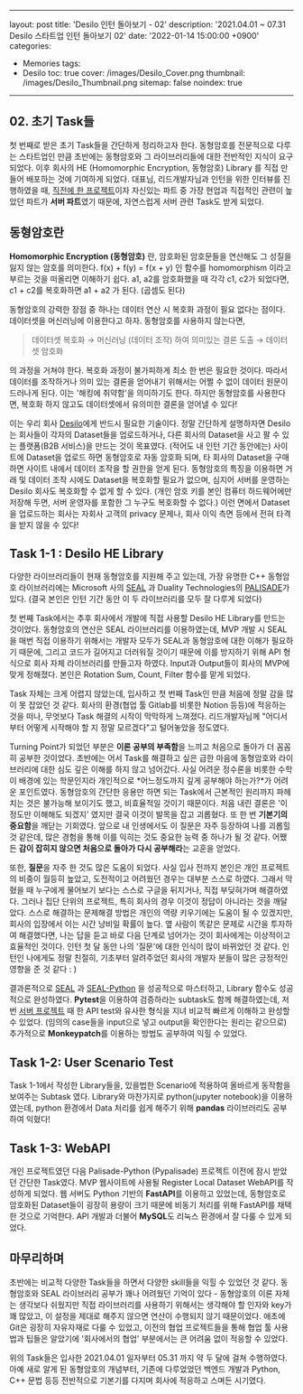 ﻿
---
layout: post
title: 'Desilo 인턴 돌아보기 - 02'
description: '2021.04.01 ~ 07.31 Desilo 스타트업 인턴 돌아보기 02'
date: '2022-01-14 15:00:00 +0900'
categories:

  - Memories
tags:
  - Desilo
toc: true
cover: /images/Desilo_Cover.png
thumbnail: /images/Desilo_Thumbnail.png
sitemap: false
noindex: true
---

## 02. 초기 Task들
첫 번째로 받은 초기 Task들을 간단하게 정리하고자 한다. 동형암호를 전문적으로 다루는 스타트업인 만큼 초반에는 동형암호와 그 라이브러리들에 대한 전반적인 지식이 요구되었다. 이후 회사의 HE (Homomorphic Encryption, 동형암호) Library 를 직접 만들어 배포하는 것에 기여하게 되었다. 대표님, 리드개발자님과 인턴을 위한 인터뷰를 진행하였을 때, [직전에 한 프로젝트](https://github.com/TeamWeathy/WeathyServer)이자 자신있는 파트 중 가장 현업과 직접적인 관련이 높았던 파트가 **서버 파트**였기 때문에, 자연스럽게 서버 관련 Task도 받게 되었다. 

<!-- more -->

## 동형암호란

**Homomorphic Encryption (동형암호)** 란, 암호화된 암호문들을 연산해도 그 성질을 잃지 않는 암호를 의미한다. f(x) + f(y) = f(x + y) 인 함수를 homomorphism 이라고 부르는 것을 떠올리면 이해하기 쉽다. a1, a2를 암호화했을 때 각각 c1, c2가 되었다면, c1 + c2를 복호화하면 a1 + a2 가 된다. (곱셈도 된다)

동형암호의 강력한 장점 중 하나는 데이터 연산 시 복호화 과정이 필요 없다는 점이다. 데이터셋을 머신러닝에 이용한다고 하자. 동형암호를 사용하지 않는다면, 

> 데이터셋 복호화 → 머신러닝 (데이터 조작) 하여 의미있는 결론 도출 → 데이터셋 암호화

의 과정을 거쳐야 한다. 복호화 과정이 불가피하게 최소 한 번은 필요한 것이다. 따라서 데이터를 조작하거나 의미 있는 결론을 얻어내기 위해서는 어쩔 수 없이 데이터 원문이 드러나게 된다. 이는 '해킹에 취약함'을 의미하기도 한다. 하지만 동형암호를 사용한다면, 복호화 하지 않고도 데이터셋에서 유의미한 결론을 얻어낼 수 있다! 

이는 우리 회사 [Desilo](https://desilo.ai/home)에게 반드시 필요한 기술이다. 정말 간단하게 설명하자면 Desilo는 회사들이 각자의 Dataset들을 업로드하거나, 다른 회사의 Dataset을 사고 팔 수 있는 플랫폼(B2B 서비스)을 만드는 것이 목표였다. (적어도 내 인턴 기간 동안에는) 사이트에 Dataset을 업로드 하면 동형암호로 자동 암호화 되며, 타 회사의 Dataset을 구매하면 사이트 내에서 데이터 조작을 할 권한을 얻게 된다. 동형암호의 특징을 이용하면 거래 및 데이터 조작 시에도 Dataset을 복호화할 필요가 없으며, 심지어 서버를 운영하는 Desilo 회사도 복호화할 수 없게 할 수 있다. (개인 암호 키를 본인 컴퓨터 하드웨어에만 저장해 두면, 서버 운영자를 포함한 그 누구도 복호화할 수 없다.) 이런 면에서 Dataset을 업로드하는 회사는 자회사 고객의 privacy 문제나, 회사 이익 측면 등에서 전혀 타격을 받지 않을 수 있다!

## Task 1-1 : Desilo HE Library

다양한 라이브러리들이 현재 동형암호를 지원해 주고 있는데, 가장 유명한 C++ 동형암호 라이브러리에는 Microsoft 사의 [SEAL](https://github.com/microsoft/SEAL) 과 Duality Technologies의 [PALISADE](https://gitlab.com/palisade/palisade-release)가 있다. (결국 본인은 인턴 기간 동안 이 두 라이브러리를 모두 잘 다루게 되었다)  

첫 번째 Task에서는 추후 회사에서 개발에 직접 사용할 Desilo HE Library를 만드는 것이었다. 동형암호의 연산은 SEAL 라이브러리를 이용하였는데, MVP 개발 시 SEAL을 매번 직접 이용하기 위해서는 개발자 모두가 SEAL과 동형암호에 대한 이해가 필요하기 때문에, 그리고 코드가 길어지고 더러워질 것이기 때문에 이를 방지하기 위해 API 형식으로 회사 자체 라이브러리를 만들고자 하였다. Input과 Output들이 회사의 MVP에 맞게 정해졌다. 본인은 Rotation Sum, Count, Filter 함수를 맡게 되었다.

Task 자체는 크게 어렵지 않았는데, 입사하고 첫 번째 Task인 만큼 처음에 정말 감을 많이 못 잡았던 것 같다. 회사의 환경(협업 툴 Gitlab를 비롯한 Notion 등등)에 적응하는 것을 떠나, 무엇보다 Task 해결의 시작이 막막하게 느껴졌다. 리드개발자님께 "어디서부터 어떻게 시작해야 할 지 정말 모르겠다"고 털어놓았을 정도였다.

Turning Point가 되었던 부분은 **이론 공부의 부족함**을 느끼고 처음으로 돌아가 더 꼼꼼히 공부한 것이었다. 초반에는 어서 Task를 해결하고 싶은 급한 마음에 동형암호와 라이브러리에 대한 심도 깊은 이해를 하지 않고 넘어갔다. 사실 어려운 정수론을 비롯한 수학이 배경에 있는 학문인지라 개인적으로 *어느정도까지 깊게 공부해야 하는가?*가 어려운 포인트였다. 동형암호의 간단한 응용만 하면 되는 Task에서 근본적인 원리까지 파헤치는 것은 불가능해 보이기도 했고, 비효율적일 것이기 때문이다. 처음 내린 결론은 '이정도만 이해해도 되겠지' 였지만 결국 이것이 발목을 잡고 괴롭혔다. 또 한 번 **기본기의 중요함**을 깨닫는 기회였다. 앞으로 내 인생에서도 이 질문은 자주 등장하여 나를 괴롭힐 것 같은데, 많은 경험을 통해 이를 익히는 것도 중요한 능력 중 하나가 될 것 같다. 어쨌든 **감이 잡히지 않으면 처음으로 돌아가 다시 공부해라**는 교훈을 얻었다.

또한, **질문**을 자주 한 것도 많은 도움이 되었다. 사실 입사 전까지 본인은 개인 프로젝트의 비중이 월등히 높았고, 도전적이고 어려웠던 경우는 대부분 스스로 하였다. 그래서 막혔을 때 누구에게 물어보기 보다는 스스로 구글을 뒤지거나, 직접 부딪혀가며 해결하였다. 그러나 집단 단위의 프로젝트, 특히 회사의 경우 이것이 정답이 아니라는 것을 깨달았다. 스스로 해결하는 문제해결 방법은 개인의 역량 키우기에는 도움이 될 수 있겠지만, 회사의 입장에서 이는 시간 낭비일 확률이 높다. 옆 사람이 똑같은 문제로 시간을 투자하여 해결했다면, 나는 답을 듣고 바로 다음 단계로 넘어가는 것이 회사에게는 이상적이고 효율적인 것이다. 인턴 첫 달 동안 나의 '질문'에 대한 인식이 많이 바뀌었던 것 같다. 인턴인 나에게도 정말 친절히, 기초부터 알려주었던 회사의 개발자 분들이 많은 긍정적인 영향을 준 것 같다 : )

결과론적으로 [SEAL](https://github.com/microsoft/SEAL) 과 [SEAL-Python](https://github.com/Huelse/SEAL-Python) 을 성공적으로 마스터하고, Library 함수도 성공적으로 완성하였다. **Pytest**을 이용하여 검증하라는 subtask도 함께 해결하였는데, 저번 [서버 프로젝트](https://github.com/TeamWeathy/WeathyServer) 때 한 API test와 유사한 형식을 지녀 비교적 빠르게 이해하고 완성할 수 있었다. (임의의 case들을 input으로 넣고 output을 확인한다는 원리는 같으므로) 추가적으로 **Monkeypatch**를 이용하는 방법도 공부하여 익힐 수 있었다.

## Task 1-2: User Scenario Test

Task 1-1에서 작성한 Library들을, 있을법한 Scenario에 적용하여 올바르게 동작함을 보여주는 Subtask 였다. Library와 마찬가지로 python(jupyter notebook)을 이용하였는데, python 환경에서 Data 처리를 쉽게 해주기 위해 **pandas** 라이브러리도 공부하여 익혔다! 

## Task 1-3: WebAPI

개인 프로젝트였던 다음 Palisade-Python (Pypalisade) 프로젝트 이전에 잠시 받았던 간단한 Task였다. MVP 웹사이트에 사용될 Register Local Dataset WebAPI를 작성하게 되었다. 웹 서버도 Python 기반의 **FastAPI**를 이용하고 있었는데, 동형암호로 암호화된 Dataset들이 굉장히 용량이 크기 때문에 비동기 처리를 위해 FastAPI를 채택한 것으로 기억한다. API 개발과 더불어 **MySQL**도 리눅스 환경에서 잘 다룰 수 있게 되었다.

## 마무리하며

초반에는 비교적 다양한 Task들을 하면서 다양한 skill들을 익힐 수 있었던 것 같다. 동형암호와 SEAL 라이브러리 공부가 꽤나 어려웠던 기억이 있다 - 동형암호의 이론 자체는 생각보다 쉬웠지만 직접 라이브러리를 사용하기 위해서는 생각해야 할 인자와 key가 꽤 많았고, 이 설정을 제대로 해주지 않으면 연산이 수행되지 않기 때문이었다. 애초에 Git은 굉장히 자유자재로 다룰 수 있었고, 이전의 협업 프로젝트들을 통해 협업 툴 사용법과 팁들은 알았기에 '회사에서의 협업' 부분에서는 큰 어려움 없이 적응할 수 있었다. 

위의 Task들은 입사한 2021.04.01 일자부터 05.31 까지 약 두 달에 걸쳐 수행하였다. 아예 새로 알게 된 동형암호의 개념부터, 기존에 다루었었던 백엔드 개발과 Python, C++ 문법 등등 전반적으로 기본기를 다지며 회사에 적응하고 스며든 시기였다. 
